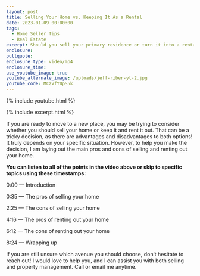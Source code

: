 ```yaml
---
layout: post
title: Selling Your Home vs. Keeping It As a Rental
date: 2023-01-09 00:00:00
tags:
  - Home Seller Tips
  - Real Estate
excerpt: Should you sell your primary residence or turn it into a rental property?
enclosure:
pullquote:
enclosure_type: video/mp4
enclosure_time:
use_youtube_image: true
youtube_alternate_image: /uploads/jeff-riber-yt-2.jpg
youtube_code: MCzVfY0pS5k
---
```

{% include youtube.html %}

{% include excerpt.html %}

If you are ready to move to a new place, you may be trying to consider whether you should sell your home or keep it and rent it out. That can be a tricky decision, as there are advantages and disadvantages to both options\! It truly depends on your specific situation. However, to help you make the decision, I am laying out the main pros and cons of selling and renting out your home.&nbsp;

**You can listen to all of the points in the video above or skip to specific topics using these timestamps:&nbsp;**

0:00 — Introduction&nbsp;

0:35 — The pros of selling your home&nbsp;

2:25 — The cons of selling your home&nbsp;

4:16 — The pros of renting out your home&nbsp;

6:12 — The cons of renting out your home&nbsp;

8:24 — Wrapping up&nbsp;

If you are still unsure which avenue you should choose, don’t hesitate to reach out\! I would love to help you, and I can assist you with both selling and property management. Call or email me anytime.